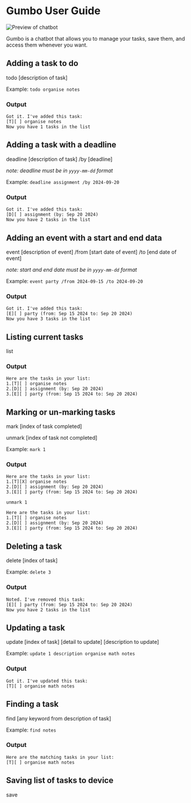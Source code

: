 # Gumbo User Guide

<img src="Ui.png" alt="Preview of chatbot">

Gumbo is a chatbot that allows you to manage your tasks, 
save them, and access them whenever you want.

## Adding a task to do

todo [description of task]

Example: `todo organise notes`

### Output

```
Got it. I've added this task:
[T][ ] organise notes
Now you have 1 tasks in the list
```
## Adding a task with a deadline

deadline [description of task] /by [deadline]

_note: deadline must be in ```yyyy-mm-dd``` format_


Example: `deadline assignment /by 2024-09-20`

### Output

```
Got it. I've added this task:
[D][ ] assignment (by: Sep 20 2024)
Now you have 2 tasks in the list
```
## Adding an event with a start and end data

event [description of event] /from [start date of event] /to [end date of event]

_note: start and end date must be in ```yyyy-mm-dd``` format_

Example: `event party /from 2024-09-15 /to 2024-09-20`

### Output

```
Got it. I've added this task:
[E][ ] party (from: Sep 15 2024 to: Sep 20 2024)
Now you have 3 tasks in the list
```
## Listing current tasks

list

### Output

```
Here are the tasks in your list:
1.[T][ ] organise notes
2.[D][ ] assignment (by: Sep 20 2024)
3.[E][ ] party (from: Sep 15 2024 to: Sep 20 2024)
```

## Marking or un-marking tasks

mark [index of task completed]

unmark [index of task not completed]

Example: `mark 1`

### Output

```
Here are the tasks in your list:
1.[T][X] organise notes
2.[D][ ] assignment (by: Sep 20 2024)
3.[E][ ] party (from: Sep 15 2024 to: Sep 20 2024)
```
`unmark 1`

```
Here are the tasks in your list:
1.[T][ ] organise notes
2.[D][ ] assignment (by: Sep 20 2024)
3.[E][ ] party (from: Sep 15 2024 to: Sep 20 2024)
```
## Deleting a task

delete [index of task]

Example: `delete 3`

### Output

```
Noted. I've removed this task:
[E][ ] party (from: Sep 15 2024 to: Sep 20 2024)
Now you have 2 tasks in the list
```

## Updating a task

update [index of task] [detail to update] [description to update]

Example: `update 1 description organise math notes  `

### Output

```
Got it. I've updated this task:
[T][ ] organise math notes
```

## Finding a task

find [any keyword from description of task]

Example: `find notes`

### Output

```
Here are the matching tasks in your list:
[T][ ] organise math notes
```

## Saving list of tasks to device

save


